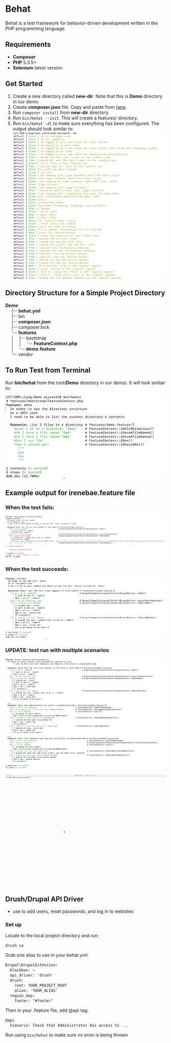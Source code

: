 # Behat
Behat is a test framework for behavior-driven development written in the PHP programming language.

## Requirements
* __Composer__
* __PHP__ 5.3.5+
* __Selenium__ latest version

## Get Started
1. Create a new directory called __new-dir__. Note that this is __Demo__ directory in our demo.
2. Create __composer.json__ file. Copy and paste from [here](https://github.com/alice-0-kim/testing-tool-explained/blob/master/Behat/Demo/composer.json).
3. Run `composer install` from __new-dir__ directory.
4. Run `bin/behat --init`. This will create a features/ directory.
5. Run `bin/behat -dl` to make sure everything has been configured. The output should look similar to:
![screenshot](screenshot002.png)

## Directory Structure for a Simple Project Directory
___Demo___<br>
&nbsp;&nbsp;&nbsp;&nbsp;&nbsp;|-- __behat.yml__<br>
&nbsp;&nbsp;&nbsp;&nbsp;&nbsp;|-- bin<br>
&nbsp;&nbsp;&nbsp;&nbsp;&nbsp;|-- __composer.json__<br>
&nbsp;&nbsp;&nbsp;&nbsp;&nbsp;|-- composer.lock<br>
&nbsp;&nbsp;&nbsp;&nbsp;&nbsp;'-- __features__<br>
&nbsp;&nbsp;&nbsp;&nbsp;&nbsp;|&nbsp;&nbsp;&nbsp;&nbsp;&nbsp;|-- bootstrap<br>
&nbsp;&nbsp;&nbsp;&nbsp;&nbsp;|&nbsp;&nbsp;&nbsp;&nbsp;&nbsp;|&nbsp;&nbsp;&nbsp;&nbsp;&nbsp;'-- __FeatureContext.php__<br>
&nbsp;&nbsp;&nbsp;&nbsp;&nbsp;|&nbsp;&nbsp;&nbsp;&nbsp;&nbsp;'-- __demo.feature__<br>
&nbsp;&nbsp;&nbsp;&nbsp;&nbsp;'-- vendor<br>

## To Run Test from Terminal
Run __bin/behat__ from the root(__Demo__ directory in our demo).
It will look smiliar to:

![screenshot](screenshot001.png)

## Example output for irenebae.feature file

### When the test fails:
![screenshot](screenshot003.png)

### When the test succeeds:
![screenshot](screenshot004.png)

### UPDATE: test run with multiple scenarios
![screenshot](screenshot005.png)

![screenshot](test.gif)

## Drush/Drupal API Driver
* use to add users, reset passwords, and log in to websites
### Set up
  Locate to the local project directory and run:
```
drush sa
```
  Grab one alias to use in your behat.yml:
```
Drupal\DrupalExtension:
  blackbox: ~
  api_driver: 'drush' 
  drush:
    root: YOUR_PROJECT_ROOT
    alias: 'YOUR_ALIAS'
  region_map:
    footer: "#footer"
```
  Then in your .feature file, add @api tag:
```
@api
  Scenario: Check that Administrator has access to ...
```
  Run using `bin/behat` to make sure no error is being thrown
